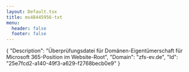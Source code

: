 ```yaml
---
layout: Default.tsx
title: ms48445956-txt
menu:
  header: false
  footer: false
---
```

{
  "Description": "Überprüfungsdatei für Domänen-Eigentümerschaft für Microsoft 365-Position im Website-Root",
  "Domain": "zfs-ev.de",
  "Id": "25e7fcd2-a140-49f3-a629-f2768becb0e9"
}